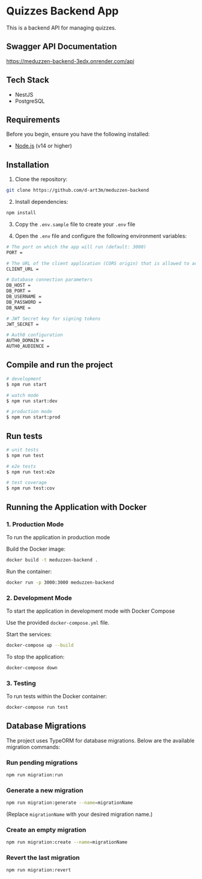 # Quizzes Backend App

This is a backend API for managing quizzes.

## Swagger API Documentation

https://meduzzen-backend-3edx.onrender.com/api

## Tech Stack

- NestJS
- PostgreSQL

## Requirements

Before you begin, ensure you have the following installed:

- [Node.js](https://nodejs.org/) (v14 or higher)

## Installation

1. Clone the repository:
```bash
git clone https://github.com/d-art3m/meduzzen-backend
```

2. Install dependencies:
```bash
npm install
```
3. Copy the `.env.sample` file to create your `.env` file

4. Open the `.env` file and configure the following environment variables:
```bash
# The port on which the app will run (default: 3000)
PORT = 

# The URL of the client application (CORS origin) that is allowed to access the API
CLIENT_URL = 

# Database connection parameters
DB_HOST = 
DB_PORT = 
DB_USERNAME = 
DB_PASSWORD = 
DB_NAME = 

# JWT Secret key for signing tokens
JWT_SECRET = 

# Auth0 configuration
AUTH0_DOMAIN = 
AUTH0_AUDIENCE = 
```
## Compile and run the project

```bash
# development
$ npm run start

# watch mode
$ npm run start:dev

# production mode
$ npm run start:prod
```

## Run tests

```bash
# unit tests
$ npm run test

# e2e tests
$ npm run test:e2e

# test coverage
$ npm run test:cov
```

## Running the Application with Docker

### 1. Production Mode
To run the application in production mode

Build the Docker image:
```bash
docker build -t meduzzen-backend .
```

Run the container:
```bash
docker run -p 3000:3000 meduzzen-backend
```

### 2. Development Mode

To start the application in development mode with Docker Compose

Use the provided `docker-compose.yml` file.

Start the services:

```bash
docker-compose up --build
```

To stop the application:

```bash
docker-compose down
```

### 3. Testing
To run tests within the Docker container:

```bash
docker-compose run test
```

## Database Migrations

The project uses TypeORM for database migrations. Below are the available migration commands:

### Run pending migrations
```bash
npm run migration:run
```

### Generate a new migration
```bash
npm run migration:generate --name=migrationName
```
(Replace `migrationName` with your desired migration name.)

### Create an empty migration
```bash
npm run migration:create --name=migrationName
```

### Revert the last migration
```bash
npm run migration:revert
```